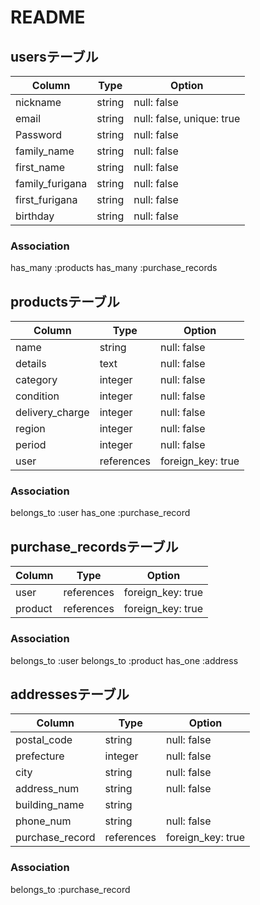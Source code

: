 # README

## usersテーブル

| Column          | Type   | Option                    |
|-----------------|--------|---------------------------|
| nickname        | string | null: false               |
| email           | string | null: false, unique: true |
| Password        | string | null: false               |
| family_name     | string | null: false               |
| first_name      | string | null: false               |
| family_furigana | string | null: false               |
| first_furigana  | string | null: false               |
| birthday        | string | null: false               |

### Association

has_many :products
has_many :purchase_records

## productsテーブル

| Column          | Type       | Option            |
|-----------------|------------|-------------------|
| name            | string     | null: false       |
| details         | text       | null: false       |
| category        | integer    | null: false       |
| condition       | integer    | null: false       |
| delivery_charge | integer    | null: false       |
| region          | integer    | null: false       |
| period          | integer    | null: false       |
| user            | references | foreign_key: true |

### Association

belongs_to :user
has_one :purchase_record

## purchase_recordsテーブル

| Column          | Type       | Option            |
|-----------------|------------|-------------------|
| user            | references | foreign_key: true |
| product         | references | foreign_key: true |

### Association

belongs_to :user
belongs_to :product
has_one :address

## addressesテーブル

| Column             | Type       | Option            |
|--------------------|------------|-------------------|
| postal_code        | string     | null: false       |
| prefecture         | integer    | null: false       |
| city               | string     | null: false       |
| address_num        | string     | null: false       |
| building_name      | string     |                   |
| phone_num          | string     | null: false       |
| purchase_record    | references | foreign_key: true |

### Association

belongs_to :purchase_record